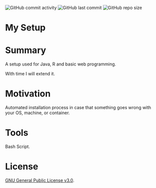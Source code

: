 ![GitHub commit activity](https://img.shields.io/github/commit-activity/y/Lubrum/My-Setup) ![GitHub last commit](https://img.shields.io/github/last-commit/Lubrum/My-Setup) ![GitHub repo size](https://img.shields.io/github/repo-size/Lubrum/My-Setup)

# My Setup

# Summary

A setup used for Java, R and basic web programming. 

With time I will extend it.

# Motivation

Automated installation process in case that something goes wrong with your OS, machine, or container.

# Tools 

Bash Script.

# License

[GNU General Public License v3.0](https://github.com/Lubrum/my-setup/blob/master/LICENSE).
